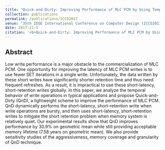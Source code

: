 ```yaml
---
title: "Quick-and-Dirty: Improving Performance of MLC PCM by Using Temporary Short Writes"
collection: publications
permalink: /publications/ICCD2017
venue: "35th IEEE International Conference on Computer Design (ICCD2017)"
date: 2017-11-5
citation: '<b>Quick-and-Dirty: Improving Performance of MLC PCM by Using Temporary Short Writes</b>. <b>Mingzhe Zhang</b>, Lunkai Zhang, Lei Jiang, Frederic T Chong, Zhiyong Liu. <i>35th IEEE International Conference on Computer Design</i>. <b>ICCD 2017</b>.'
---
```


## Abstract
Low write performance is a major obstacle to the commercialization of MLC PCM. One opportunity for improving the latency of MLC PCM writes is to use fewer SET iterations in a single write. Unfortunately, the data written by these short writes have significantly shorter retention time and thus need frequent refreshes. As a result, it is impractical to use these short-latency, short-retention writes globally. In this paper, we analyze the temporal behavior of write operations in typical applications and propose Quick-and-Dirty (QnD), a lightweight scheme to improve the performance of MLC PCM. QnD dynamically performs the short-latency, short-retention write when write operations are bursty, and then uses short-latency, short-retention writes to mitigate the short retention problem when memory system is relatively quiet. Our experimental results show that QnD improves performance by 30.9% on geometric mean while still providing acceptable memory lifetime (7.58 years on geometric mean). We also provide sensitivity studies of the aggressiveness, memory coverage and granularity of QnD technique.